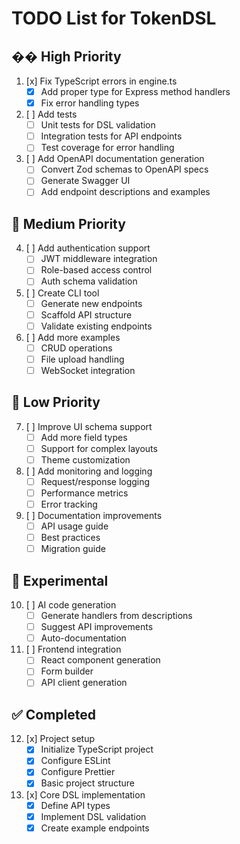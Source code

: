# TODO List for TokenDSL

## �� High Priority
1. [x] Fix TypeScript errors in engine.ts
   - [x] Add proper type for Express method handlers
   - [x] Fix error handling types

2. [ ] Add tests
   - [ ] Unit tests for DSL validation
   - [ ] Integration tests for API endpoints
   - [ ] Test coverage for error handling

3. [ ] Add OpenAPI documentation generation
   - [ ] Convert Zod schemas to OpenAPI specs
   - [ ] Generate Swagger UI
   - [ ] Add endpoint descriptions and examples

## 🔧 Medium Priority
4. [ ] Add authentication support
   - [ ] JWT middleware integration
   - [ ] Role-based access control
   - [ ] Auth schema validation

5. [ ] Create CLI tool
   - [ ] Generate new endpoints
   - [ ] Scaffold API structure
   - [ ] Validate existing endpoints

6. [ ] Add more examples
   - [ ] CRUD operations
   - [ ] File upload handling
   - [ ] WebSocket integration

## 🎨 Low Priority
7. [ ] Improve UI schema support
   - [ ] Add more field types
   - [ ] Support for complex layouts
   - [ ] Theme customization

8. [ ] Add monitoring and logging
   - [ ] Request/response logging
   - [ ] Performance metrics
   - [ ] Error tracking

9. [ ] Documentation improvements
   - [ ] API usage guide
   - [ ] Best practices
   - [ ] Migration guide

## 🔬 Experimental
10. [ ] AI code generation
    - [ ] Generate handlers from descriptions
    - [ ] Suggest API improvements
    - [ ] Auto-documentation

11. [ ] Frontend integration
    - [ ] React component generation
    - [ ] Form builder
    - [ ] API client generation

## ✅ Completed
12. [x] Project setup
    - [x] Initialize TypeScript project
    - [x] Configure ESLint
    - [x] Configure Prettier
    - [x] Basic project structure

13. [x] Core DSL implementation
    - [x] Define API types
    - [x] Implement DSL validation
    - [x] Create example endpoints 